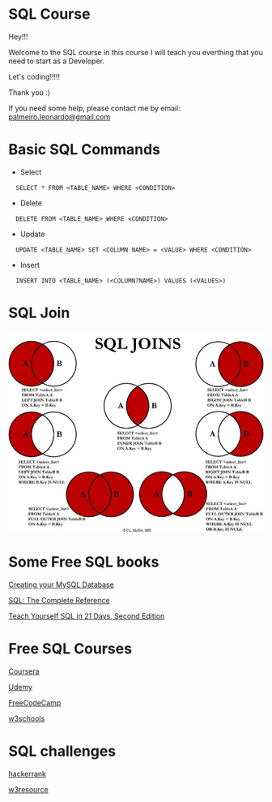# SQL Course
Hey!!!

Welcome to the SQL course in this course I will teach you everthing that you need to start as a Developer. 

Let's coding!!!!!

Thank you :)


If you need some help, please contact me by email: <palmeiro.leonardo@gmail.com>

# Basic SQL Commands
* Select
```
  SELECT * FROM <TABLE_NAME> WHERE <CONDITION>
```
* Delete
```
  DELETE FROM <TABLE_NAME> WHERE <CONDITION>
```
* Update
```
  UPDATE <TABLE_NAME> SET <COLUMN NAME> = <VALUE> WHERE <CONDITION>
```
* Insert
```
  INSERT INTO <TABLE_NAME> (<COLUMN?NAME>) VALUES (<VALUES>)
```

# SQL Join
![SQL Join](images/sqljoin.jpeg)

# Some Free SQL books

[Creating your MySQL Database](https://github.com/leopalmeiro/sqlcourse/blob/master/books/Creating%20your%20MySQL%20Database%20-%20PDF%20Books.pdf)

[SQL: The Complete Reference](https://github.com/leopalmeiro/sqlcourse/blob/master/books/d_book_proqramlashdirma_23689.pdf)

[Teach Yourself SQL in 21 Days, Second
Edition](https://github.com/leopalmeiro/sqlcourse/blob/master/books/teach_urself_sql.pdf)

# Free SQL Courses 
[Coursera](https://es.coursera.org/courses?query=sql)

[Udemy](https://www.udemy.com/topic/sql/free/)

[FreeCodeCamp](https://www.youtube.com/watch?v=HXV3zeQKqGY)

[w3schools](https://www.w3schools.com/sql)

# SQL challenges
[hackerrank](https://www.hackerrank.com/domains/sql)

[w3resource](https://www.w3resource.com/sql-exercises/)
